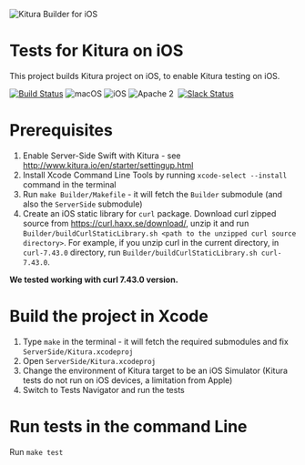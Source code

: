 ![Kitura Builder for iOS](https://raw.githubusercontent.com/IBM-Swift/Kitura-Builder-iOS/master/Documentation/KituraIOS.jpg)

# Tests for Kitura on iOS
This project builds Kitura project on iOS, to enable Kitura testing on iOS.

[![Build Status](https://travis-ci.org/IBM-Swift/Kitura-Tests-iOS.svg?branch=master)](https://travis-ci.org/IBM-Swift/Kitura-Tests-iOS)
![macOS](https://img.shields.io/badge/os-macOS-green.svg?style=flat)
![iOS](https://img.shields.io/badge/os-iOS-red.svg?style=flat)
![Apache 2](https://img.shields.io/badge/license-Apache2-blue.svg?style=flat)
&nbsp;[![Slack Status](http://swift-at-ibm-slack.mybluemix.net/badge.svg)](http://swift-at-ibm-slack.mybluemix.net/)

# Prerequisites
1. Enable Server-Side Swift with Kitura - see http://www.kitura.io/en/starter/settingup.html
2. Install Xcode Command Line Tools by running `xcode-select --install` command in the terminal
3. Run `make Builder/Makefile` - it will fetch the `Builder` submodule (and also the `ServerSide` submodule)
4. Create an iOS static library for `curl` package. Download curl zipped source from https://curl.haxx.se/download/, unzip it and run `Builder/buildCurlStaticLibrary.sh <path to the unzipped curl source directory>`. For example, if you unzip curl in the current directory, in `curl-7.43.0` directory, run `Builder/buildCurlStaticLibrary.sh curl-7.43.0`.

**We tested working with curl 7.43.0 version.**

# Build the project in Xcode
1. Type `make` in the terminal - it will fetch the required submodules and fix `ServerSide/Kitura.xcodeproj`
2. Open `ServerSide/Kitura.xcodeproj`
3. Change the environment of Kitura target to be an iOS Simulator (Kitura tests do not run on iOS devices, a limitation from Apple)
4. Switch to Tests Navigator and run the tests

# Run tests in the command Line
Run `make test`

